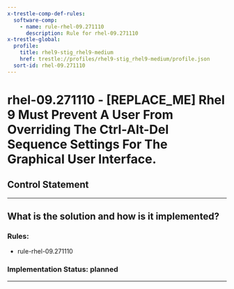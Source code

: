 ```yaml
---
x-trestle-comp-def-rules:
  software-comp:
    - name: rule-rhel-09.271110
      description: Rule for rhel-09.271110
x-trestle-global:
  profile:
    title: rhel9-stig_rhel9-medium
    href: trestle://profiles/rhel9-stig_rhel9-medium/profile.json
  sort-id: rhel-09.271110
---
```


# rhel-09.271110 - \[REPLACE_ME\] Rhel 9 Must Prevent A User From Overriding The Ctrl-Alt-Del Sequence Settings For The Graphical User Interface.

## Control Statement

______________________________________________________________________

## What is the solution and how is it implemented?

<!-- For implementation status enter one of: implemented, partial, planned, alternative, not-applicable -->

<!-- Note that the list of rules under ### Rules: is read-only and changes will not be captured after assembly to JSON -->

<!-- Add control implementation description here for control: rhel-09.271110 -->

### Rules:

  - rule-rhel-09.271110

### Implementation Status: planned

______________________________________________________________________
